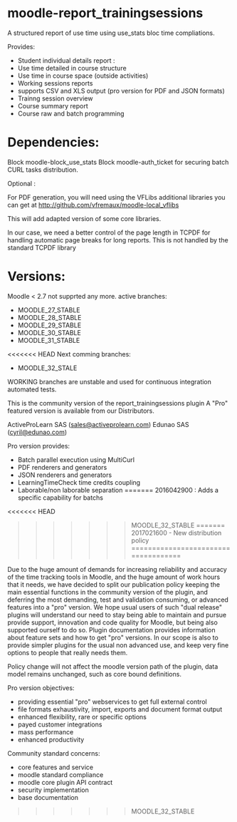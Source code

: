 moodle-report_trainingsessions
==============================

A structured report of use time using use_stats bloc time compliations.

Provides: 

- Student individual details report :
- Use time detailed in course structure
- Use time in course space (outside activities)
- Working sessions reports
- supports CSV and XLS output (pro version for PDF and JSON formats)
- Trainng session overview
- Course summary report
- Course raw and batch programming 

Dependencies: 
===============
Block moodle-block_use_stats
Block moodle-auth_ticket for securing batch CURL tasks distribution.

Optional :

For PDF generation, you will need using the VFLibs additional libraries you can get at 
http://github.com/vfremaux/moodle-local_vflibs

This will add adapted version of some core libraries. 

In our case, we need a better control of the page length in TCPDF for handling automatic
page breaks for long reports. This is not handled by the standard TCPDF library


Versions:
=========
Moodle < 2.7 not supprted any more. 
active branches: 
- MOODLE_27_STABLE
- MOODLE_28_STABLE
- MOODLE_29_STABLE
- MOODLE_30_STABLE
- MOODLE_31_STABLE

<<<<<<< HEAD
Next comming branches:
- MOODLE_32_STALE

WORKING branches are unstable and used for continuous integration automated tests.

This is the community version of the report_trainingsessions plugin
A "Pro" featured version is available from our Distributors.

ActiveProLearn SAS (sales@activeprolearn.com)
Edunao SAS (cyril@edunao.com)

Pro version provides:
- Batch parallel execution using MultiCurl
- PDF renderers and generators
- JSON renderers and generators
- LearningTimeCheck time credits coupling
- Laborable/non laborable separation
=======
2016042900 : Adds a specific capability for batchs

<<<<<<< HEAD
>>>>>>> MOODLE_32_STABLE
=======
2017021600 - New distribution policy
====================================

Due to the huge amount of demands for increasing reliability and accuracy of the time tracking tools in Moodle, and
the huge amount of work hours that it needs, we have decided to split our publication policy keeping the main essential functions
in the community version of the plugin, and deferring the most demanding, test and validation consuming, or advanced features into
a "pro" version. We hope usual users of such "dual release" plugins will understand our need to stay being able to maintain and pursue
provide support, innovation and code quality for Moodle, but being also supported ourself to do so. Plugin documentation provides
information about feature sets and how to get "pro" versions. In our scope is also to provide simpler plugins for the usual non advanced use,
and keep very fine options to people that really needs them.

Policy change will not affect the moodle version path of the plugin, data model remains unchanged, such as core bound definitions.

Pro version objectives:

* providing essential "pro" webservices to get full external control
* file formats exhaustivity, import, exports and document format output
* enhanced flexibility, rare or specific options
* payed customer integrations
* mass performance
* enhanced productivity

Community standard concerns:

* core features and service
* moodle standard compliance
* moodle core plugin API contract
* security implementation
* base documentation
>>>>>>> MOODLE_32_STABLE
